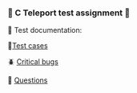 ### 🚀 C Teleport test assignment 🚀

📁 Test documentation:

📝[Test cases]()

🪲 [Critical bugs]()

🔖 [Questions]()


